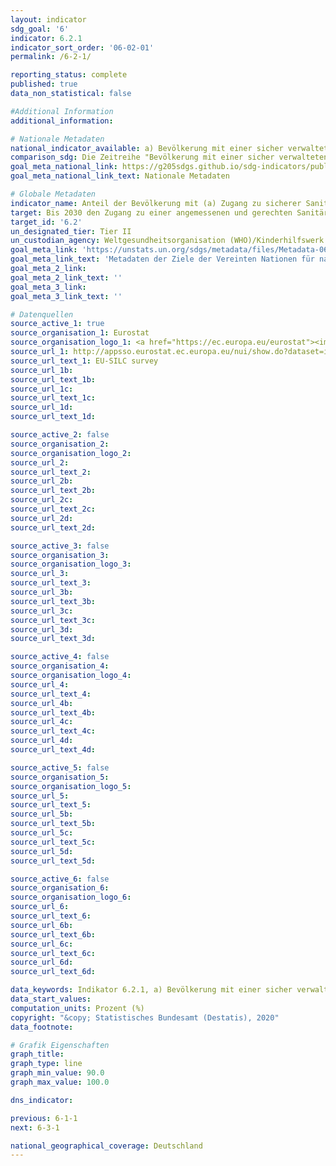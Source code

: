 ```yaml
---
layout: indicator
sdg_goal: '6'
indicator: 6.2.1
indicator_sort_order: '06-02-01'
permalink: /6-2-1/

reporting_status: complete
published: true
data_non_statistical: false

#Additional Information
additional_information: 

# Nationale Metadaten
national_indicator_available: a) Bevölkerung mit einer sicher verwalteten Abwasserversorgung <br> b) Bevölkerung mit einer Badewanne oder Dusche
comparison_sdg: Die Zeitreihe "Bevölkerung mit einer sicher verwalteten Abwasserversorgung" entspricht der internationalen Metadatenbeschreibung.  Die Zeitreihe "Bevölkerung mit einer Badewanne oder Dusche" misst nicht explizit, ob ein Handwaschbecken vorhanden ist
goal_meta_national_link: https://g205sdgs.github.io/sdg-indicators/public/MetaDe/6.2.1.pdf
goal_meta_national_link_text: Nationale Metadaten

# Globale Metadaten
indicator_name: Anteil der Bevölkerung mit (a) Zugang zu sicherer Sanitärversorgung und (b) einem Handwaschbecken mit Seife und Wasser
target: Bis 2030 den Zugang zu einer angemessenen und gerechten Sanitärversorgung und Hygiene für alle erreichen und der Notdurftverrichtung im Freien ein Ende setzen, unter besonderer Beachtung der Bedürfnisse von Frauen und Mädchen und von Menschen in prekären Situationen
target_id: '6.2'
un_designated_tier: Tier II
un_custodian_agency: Weltgesundheitsorganisation (WHO)/Kinderhilfswerk der Vereinten Nationen (UNICEF)
goal_meta_link: 'https://unstats.un.org/sdgs/metadata/files/Metadata-06-02-01.pdf'
goal_meta_link_text: 'Metadaten der Ziele der Vereinten Nationen für nachhaltige Entwicklung'
goal_meta_2_link: 
goal_meta_2_link_text: ''
goal_meta_3_link: 
goal_meta_3_link_text: ''

# Datenquellen
source_active_1: true
source_organisation_1: Eurostat
source_organisation_logo_1: <a href="https://ec.europa.eu/eurostat"><img src="https://g205sdgs.github.io/sdg-indicators/public/logos/eurostat.png" alt="Logo eurostat" /></a>
source_url_1: http://appsso.eurostat.ec.europa.eu/nui/show.do?dataset=ilc_mdho05&lang=en
source_url_text_1: EU-SILC survey
source_url_1b: 
source_url_text_1b: 
source_url_1c: 
source_url_text_1c: 
source_url_1d: 
source_url_text_1d: 

source_active_2: false
source_organisation_2: 
source_organisation_logo_2: 
source_url_2: 
source_url_text_2: 
source_url_2b: 
source_url_text_2b: 
source_url_2c: 
source_url_text_2c: 
source_url_2d: 
source_url_text_2d: 

source_active_3: false
source_organisation_3: 
source_organisation_logo_3: 
source_url_3: 
source_url_text_3: 
source_url_3b: 
source_url_text_3b: 
source_url_3c: 
source_url_text_3c: 
source_url_3d: 
source_url_text_3d: 

source_active_4: false
source_organisation_4: 
source_organisation_logo_4: 
source_url_4: 
source_url_text_4: 
source_url_4b: 
source_url_text_4b: 
source_url_4c: 
source_url_text_4c: 
source_url_4d: 
source_url_text_4d: 

source_active_5: false
source_organisation_5: 
source_organisation_logo_5: 
source_url_5: 
source_url_text_5: 
source_url_5b: 
source_url_text_5b: 
source_url_5c: 
source_url_text_5c: 
source_url_5d: 
source_url_text_5d: 

source_active_6: false
source_organisation_6: 
source_organisation_logo_6: 
source_url_6: 
source_url_text_6: 
source_url_6b: 
source_url_text_6b: 
source_url_6c: 
source_url_text_6c: 
source_url_6d: 
source_url_text_6d: 

data_keywords: Indikator 6.2.1, a) Bevölkerung mit einer sicher verwalteten Abwasserversorgung, b) Bevölkerung mit einer Badewanne oder Dusche, Weltgesundheitsorganisation (WHO), Kinderhilfswerk der Vereinten Nationen (UNICEF)
data_start_values:
computation_units: Prozent (%)
copyright: "&copy; Statistisches Bundesamt (Destatis), 2020"
data_footnote: 

# Grafik Eigenschaften
graph_title: 
graph_type: line
graph_min_value: 90.0
graph_max_value: 100.0

dns_indicator: 

previous: 6-1-1
next: 6-3-1

national_geographical_coverage: Deutschland
---
```


